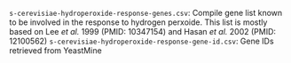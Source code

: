 `s-cerevisiae-hydroperoxide-response-genes.csv`: Compile gene list known to be involved in the response to hydrogen perxoide. This list is mostly based on Lee _et al._ 1999 (PMID: 10347154) and Hasan _et al._ 2002 (PMID: 12100562) 
`s-cerevisiae-hydroperoxide-response-gene-id.csv`: Gene IDs retrieved from YeastMine
